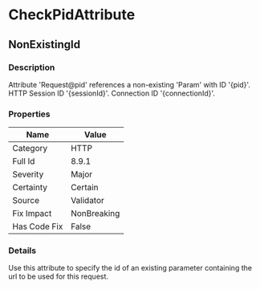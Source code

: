 ﻿---  
uid: Validator_8_9_1  
---

# CheckPidAttribute

## NonExistingId

### Description

Attribute 'Request@pid' references a non\-existing 'Param' with ID '{pid}'. HTTP Session ID '{sessionId}'. Connection ID '{connectionId}'.

### Properties

| Name         | Value       |
| ------------ | ----------- |
| Category     | HTTP        |
| Full Id      | 8.9.1       |
| Severity     | Major       |
| Certainty    | Certain     |
| Source       | Validator   |
| Fix Impact   | NonBreaking |
| Has Code Fix | False       |

### Details

Use this attribute to specify the id of an existing parameter containing the url to be used for this request.
